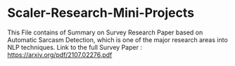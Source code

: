 # Scaler-Research-Mini-Projects

This File contains of Summary on Survey Research Paper based on Automatic Sarcasm Detection, which is one of the major research areas into NLP techniques. 
Link to the full Survey Paper : https://arxiv.org/pdf/2107.02276.pdf
